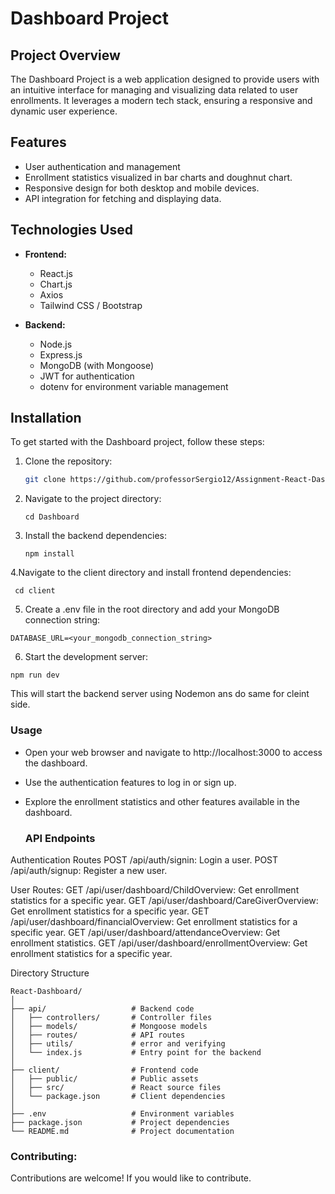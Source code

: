 # Dashboard Project

## Project Overview

The Dashboard Project is a web application designed to provide users with an intuitive interface for managing and visualizing data related to user enrollments. It leverages a modern tech stack, ensuring a responsive and dynamic user experience.

## Features

- User authentication and management
- Enrollment statistics visualized in bar charts and doughnut chart.
- Responsive design for both desktop and mobile devices.
- API integration for fetching and displaying data.

## Technologies Used

- **Frontend:**
  - React.js
  - Chart.js
  - Axios
  - Tailwind CSS / Bootstrap

- **Backend:**
  - Node.js
  - Express.js
  - MongoDB (with Mongoose)
  - JWT for authentication
  - dotenv for environment variable management

## Installation

To get started with the Dashboard project, follow these steps:

1. Clone the repository:

   ```bash
   git clone https://github.com/professorSergio12/Assignment-React-Dashboard.git
   ```

2. Navigate to the project directory:
   ```
   cd Dashboard
   ```

3. Install the backend dependencies:

   ```
   npm install
   ```
4.Navigate to the client directory and install frontend dependencies:
 ```
  cd client
```

5. Create a .env file in the root directory and add your MongoDB connection string:
```
DATABASE_URL=<your_mongodb_connection_string>
```
6. Start the development server:
  ```
npm run dev
```
This will start the backend server using Nodemon ans do same for cleint  side.

### Usage
- Open your web browser and navigate to http://localhost:3000 to access the dashboard.
- Use the authentication features to log in or sign up.
- Explore the enrollment statistics and other features available in the dashboard.

  ### API Endpoints
Authentication Routes
POST /api/auth/signin: Login a user.
POST /api/auth/signup: Register a new user.

User Routes: 
GET /api/user/dashboard/ChildOverview: Get enrollment statistics for a specific year.
GET /api/user/dashboard/CareGiverOverview: Get enrollment statistics for a specific year.
GET /api/user/dashboard/financialOverview: Get enrollment statistics for a specific year.
GET /api/user/dashboard/attendanceOverview: Get enrollment statistics.
GET /api/user/dashboard/enrollmentOverview: Get enrollment statistics for a specific year.

Directory Structure
```
React-Dashboard/
│
├── api/                   # Backend code
│   ├── controllers/       # Controller files
│   ├── models/            # Mongoose models
│   ├── routes/            # API routes
│   ├── utils/             # error and verifying 
│   └── index.js           # Entry point for the backend
│
├── client/                # Frontend code
│   ├── public/            # Public assets
│   ├── src/               # React source files
│   └── package.json       # Client dependencies
│
├── .env                   # Environment variables
├── package.json           # Project dependencies
└── README.md              # Project documentation
```

### Contributing: 
Contributions are welcome! If you would like to contribute.
